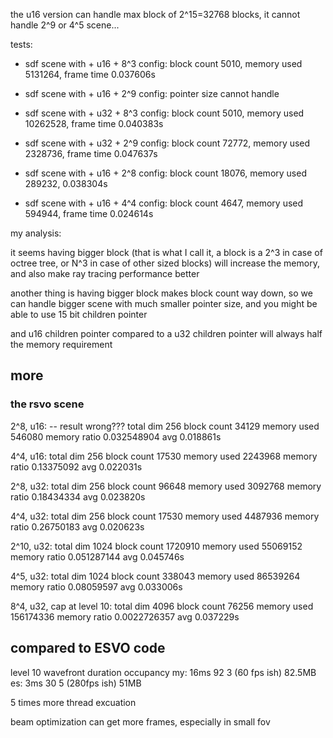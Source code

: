 
the u16 version can handle max block of 2^15=32768 blocks, it cannot handle 2^9 or 4^5 scene...

tests:

* sdf scene with + u16 + 8^3 config: block count 5010, memory used 5131264, frame time 0.037606s
* sdf scene with + u16 + 2^9 config: pointer size cannot handle 

* sdf scene with + u32 + 8^3 config: block count 5010, memory used 10262528, frame time 0.040383s
* sdf scene with + u32 + 2^9 config: block count 72772, memory used 2328736, frame time 0.047637s

* sdf scene with + u16 + 2^8 config: block count 18076, memory used 289232, 0.038304s
* sdf scene with + u16 + 4^4 config: block count 4647, memory used 594944, frame time 0.024614s

my analysis:

it seems having bigger block (that is what I call it, a block is a 2^3 in case of octree tree, or N^3 in case of other sized blocks) will increase the memory, and also make ray tracing performance better

another thing is having bigger block makes block count way down, so we can handle bigger scene with much smaller pointer size, and you might be able to use 15 bit children pointer

and u16 children pointer compared to a u32 children pointer will always half the memory requirement 


## more

### the rsvo scene

2^8, u16: -- result wrong???
total dim 256
block count 34129
memory used 546080
memory ratio 0.032548904
avg 0.018861s

4^4, u16: 
total dim 256
block count 17530
memory used 2243968
memory ratio 0.13375092
avg 0.022031s

2^8, u32:
total dim 256
block count 96648
memory used 3092768
memory ratio 0.18434334
avg 0.023820s

4^4, u32:
total dim 256
block count 17530
memory used 4487936
memory ratio 0.26750183
avg 0.020623s

2^10, u32:
total dim 1024
block count 1720910
memory used 55069152
memory ratio 0.051287144
avg 0.045746s

4^5, u32:
total dim 1024
block count 338043
memory used 86539264
memory ratio 0.08059597
avg 0.033006s

8^4, u32, cap at level 10:
total dim 4096
block count 76256
memory used 156174336
memory ratio 0.0022726357
avg 0.037229s

## compared to ESVO code


level 10 
           wavefront duration    occupancy
my: 16ms   92                    3   (60 fps ish)   82.5MB
es: 3ms    30                    5   (280fps ish)   51MB

5 times more thread excuation


beam optimization can get more frames, especially in small fov